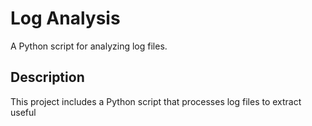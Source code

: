 # Log Analysis

A Python script for analyzing log files.

## Description

This project includes a Python script that processes log files to extract useful
